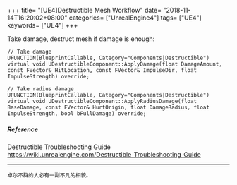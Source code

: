 +++
title= "[UE4]Destructible Mesh Workflow"
date= "2018-11-14T16:20:02+08:00"
categories= ["UnrealEngine4"]
tags= ["UE4"]
keywords= ["UE4"]
+++

Take damage, destruct mesh if damage is enough:

    // Take damage
	UFUNCTION(BlueprintCallable, Category="Components|Destructible")
	virtual void UDestructibleComponent::ApplyDamage(float DamageAmount, const FVector& HitLocation, const FVector& ImpulseDir, float ImpulseStrength) override;

	// Take radius damage
	UFUNCTION(BlueprintCallable, Category="Components|Destructible")
	virtual void UDestructibleComponent::ApplyRadiusDamage(float BaseDamage, const FVector& HurtOrigin, float DamageRadius, float ImpulseStrength, bool bFullDamage) override;
	
##### Reference

Destructible Troubleshooting Guide  
https://wiki.unrealengine.com/Destructible_Troubleshooting_Guide
	
***
`卓尔不群的人必有一副不凡的相貌。`